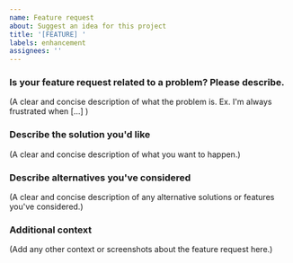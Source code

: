 ```yaml
---
name: Feature request
about: Suggest an idea for this project
title: '[FEATURE] '
labels: enhancement
assignees: ''
---
```


### Is your feature request related to a problem? Please describe.
(A clear and concise description of what the problem is. Ex. I'm always frustrated when [...] )

### Describe the solution you'd like
(A clear and concise description of what you want to happen.)

### Describe alternatives you've considered
(A clear and concise description of any alternative solutions or features you've considered.)

### Additional context
(Add any other context or screenshots about the feature request here.)
